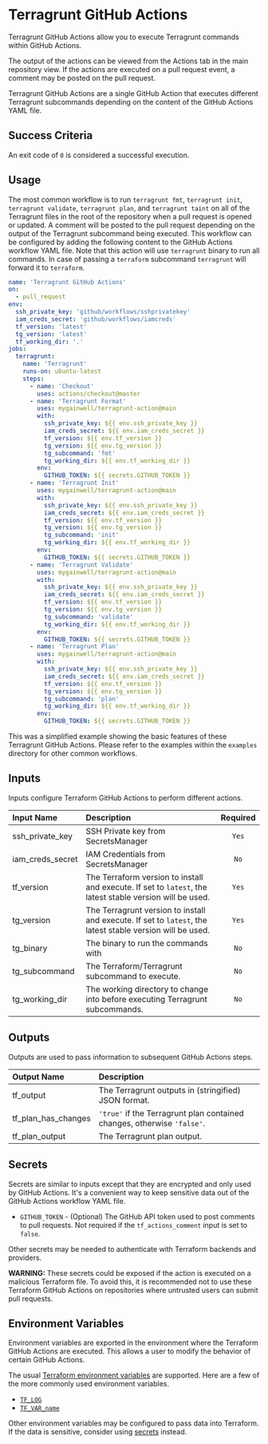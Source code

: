 # Terragrunt GitHub Actions

Terragrunt GitHub Actions allow you to execute Terragrunt commands within GitHub Actions.

The output of the actions can be viewed from the Actions tab in the main repository view. If the actions are executed on a pull request event, a comment may be posted on the pull request.

Terragrunt GitHub Actions are a single GitHub Action that executes different Terragrunt subcommands depending on the content of the GitHub Actions YAML file.

## Success Criteria

An exit code of `0` is considered a successful execution.

## Usage

The most common workflow is to run `terragrunt fmt`, `terragrunt init`, `terragrunt validate`, `terragrunt plan`, and `terragrunt taint` on all of the Terragrunt files in the root of the repository when a pull request is opened or updated. A comment will be posted to the pull request depending on the output of the Terragrunt subcommand being executed. This workflow can be configured by adding the following content to the GitHub Actions workflow YAML file. Note that this action will use `terragrunt` binary to run all commands. In case of passing a `terraform` subcommand `terragrunt` will forward it to `terraform`.

```yaml
name: 'Terragrunt GitHub Actions'
on:
  - pull_request
env:
  ssh_private_key: 'github/workflows/sshprivatekey'
  iam_creds_secret: 'github/workflows/iamcreds'
  tf_version: 'latest'
  tg_version: 'latest'
  tf_working_dir: '.'
jobs:
  terragrunt:
    name: 'Terragrunt'
    runs-on: ubuntu-latest
    steps:
      - name: 'Checkout'
        uses: actions/checkout@master
      - name: 'Terragrunt Format'
        uses: mygainwell/terragrunt-action@main
        with:
          ssh_private_key: ${{ env.ssh_private_key }}
          iam_creds_secret: ${{ env.iam_creds_secret }}
          tf_version: ${{ env.tf_version }}
          tg_version: ${{ env.tg_version }}
          tg_subcommand: 'fmt'
          tg_working_dir: ${{ env.tf_working_dir }}
        env:
          GITHUB_TOKEN: ${{ secrets.GITHUB_TOKEN }}
      - name: 'Terragrunt Init'
        uses: mygainwell/terragrunt-action@main
        with:
          ssh_private_key: ${{ env.ssh_private_key }}
          iam_creds_secret: ${{ env.iam_creds_secret }}
          tf_version: ${{ env.tf_version }}
          tg_version: ${{ env.tg_version }}
          tg_subcommand: 'init'
          tg_working_dir: ${{ env.tf_working_dir }}
        env:
          GITHUB_TOKEN: ${{ secrets.GITHUB_TOKEN }}
      - name: 'Terragrunt Validate'
        uses: mygainwell/terragrunt-action@main
        with:
          ssh_private_key: ${{ env.ssh_private_key }}
          iam_creds_secret: ${{ env.iam_creds_secret }}
          tf_version: ${{ env.tf_version }}
          tg_version: ${{ env.tg_version }}
          tg_subcommand: 'validate'
          tg_working_dir: ${{ env.tf_working_dir }}
        env:
          GITHUB_TOKEN: ${{ secrets.GITHUB_TOKEN }}
      - name: 'Terragrunt Plan'
        uses: mygainwell/terragrunt-action@main
        with:
          ssh_private_key: ${{ env.ssh_private_key }}
          iam_creds_secret: ${{ env.iam_creds_secret }}
          tf_version: ${{ env.tf_version }}
          tg_version: ${{ env.tg_version }}
          tg_subcommand: 'plan'
          tg_working_dir: ${{ env.tf_working_dir }}
        env:
          GITHUB_TOKEN: ${{ secrets.GITHUB_TOKEN }}
```

This was a simplified example showing the basic features of these Terragrunt GitHub Actions. Please refer to the examples within the `examples` directory for other common workflows.

## Inputs

Inputs configure Terraform GitHub Actions to perform different actions.

| Input Name       | Description                                                                                                | Required |
| :--------------- | :--------------------------------------------------------------------------------------------------------- | :------: |
| ssh_private_key  | SSH Private key from SecretsManager                                                                        |  `Yes`   |
| iam_creds_secret | IAM Credentials from SecretsManager                                                                        |   `No`   |
| tf_version       | The Terraform version to install and execute. If set to `latest`, the latest stable version will be used.  |  `Yes`   |
| tg_version       | The Terragrunt version to install and execute. If set to `latest`, the latest stable version will be used. |  `Yes`   |
| tg_binary        | The binary to run the commands with                                                                        |   `No`   |
| tg_subcommand    | The Terraform/Terragrunt subcommand to execute.                                                            |   `No`   |
| tg_working_dir   | The working directory to change into before executing Terragrunt subcommands.                              |   `No`   |

## Outputs

Outputs are used to pass information to subsequent GitHub Actions steps.

| Output Name         | Description                                                             |
| :------------------ | :---------------------------------------------------------------------- |
| tf_output           | The Terragrunt outputs in (stringified) JSON format.                    |
| tf_plan_has_changes | `'true'` if the Terragrunt plan contained changes, otherwise `'false'`. |
| tf_plan_output      | The Terragrunt plan output.                                             |

## Secrets

Secrets are similar to inputs except that they are encrypted and only used by GitHub Actions. It's a convenient way to keep sensitive data out of the GitHub Actions workflow YAML file.

- `GITHUB_TOKEN` - (Optional) The GitHub API token used to post comments to pull requests. Not required if the `tf_actions_comment` input is set to `false`.

Other secrets may be needed to authenticate with Terraform backends and providers.

**WARNING:** These secrets could be exposed if the action is executed on a malicious Terraform file. To avoid this, it is recommended not to use these Terraform GitHub Actions on repositories where untrusted users can submit pull requests.

## Environment Variables

Environment variables are exported in the environment where the Terraform GitHub Actions are executed. This allows a user to modify the behavior of certain GitHub Actions.

The usual [Terraform environment variables](https://www.terraform.io/docs/commands/environment-variables.html) are supported. Here are a few of the more commonly used environment variables.

- [`TF_LOG`](https://www.terraform.io/docs/commands/environment-variables.html#tf_log)
- [`TF_VAR_name`](https://www.terraform.io/docs/commands/environment-variables.html#tf_var_name)

Other environment variables may be configured to pass data into Terraform. If the data is sensitive, consider using [secrets](#secrets) instead.
